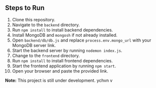 ## Steps to Run

1. Clone this repository.
2. Navigate to the `backend` directory.
3. Run `npm install` to install backend dependencies.
4. Install MongoDB and `mongosh` if not already installed.
5. Open `backend/db/db.js` and replace `process.env.mongo_url` with your MongoDB server link.
6. Start the backend server by running `nodemon index.js`.
7. Change to the `frontend` directory.
8. Run `npm install` to install frontend dependencies.
9. Start the frontend application by running `npm start`.
10. Open your browser and paste the provided link.

**Note:** This project is still under development.
ychvn  v